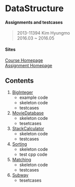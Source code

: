 DataStructure
===

#### Assignments and testcases
> 2013-11394 Kim Hyungmo  
> 2016.03 ~ 2016.05

#### Sites
[Course Homepage](http://soar.snu.ac.kr/course.html)  
[Assignment Homepage](http://soar.snu.ac.kr:8080/)

## Contents
1. [BigInteger](https://github.com/kalaluthien/DataStructure/tree/BigInteger)
   * example code
   * skeleton code
   * testcases
2. [MovieDatabase]()
   * skeleton code
   * tesetcases
3. [StackCalculator]()
   * skeleton code
   * testcases
4. [Sorting]()
   * skeleton code
   * test cpp code
5. [Matching]()
   * skeleton code
   * testcases
6. [Subway]()
   * tesetcases
